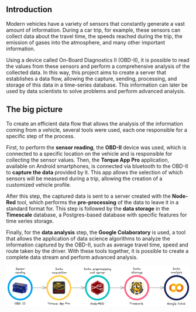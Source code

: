 ## Introduction

Modern vehicles have a variety of sensors that constantly generate a vast amount of information. During a car trip, for example, these sensors can collect data about the travel time, the speeds reached during the trip, the emission of gases into the atmosphere, and many other important information.

Using a device called On-Board Diagnostics II (OBD-II), it is possible to read the values from these sensors and perform a comprehensive analysis of the collected data. In this way, this project aims to create a server that establishes a data flow, allowing the capture, sending, processing, and storage of this data in a time-series database. This information can later be used by data scientists to solve problems and perform advanced analysis.

## The big picture

To create an efficient data flow that allows the analysis of the information coming from a vehicle, several tools were used, each one responsible for a specific step of the process.

First, to perform the **sensor reading**, the **OBD-II** device was used, which is connected to a specific location on the vehicle and is responsible for collecting the sensor values. Then, the **Torque App Pro** application, available on Android smartphones, is connected via bluetooth to the OBD-II to **capture the data** provided by it. This app allows the selection of which sensors will be measured during a trip, allowing the creation of a customized vehicle profile.

After this step, the captured data is sent to a server created with the **Node-Red** tool, which performs the **pre-processing** of the data to leave it in a standard format for. This step is followed by the **data storage** in the **Timescale** database, a Postgres-based database with specific features for time series storage.

Finally, for the **data analysis** step, the **Google Colaboratory** is used, a tool that allows the application of data science algorithms to analyze the information captured by the OBD-II, such as average travel time, speed and route taken by the driver. With these tools together, it is possible to create a complete data stream and perform advanced analysis.

![image info](./img/final-bigpicture-nodered.png)
